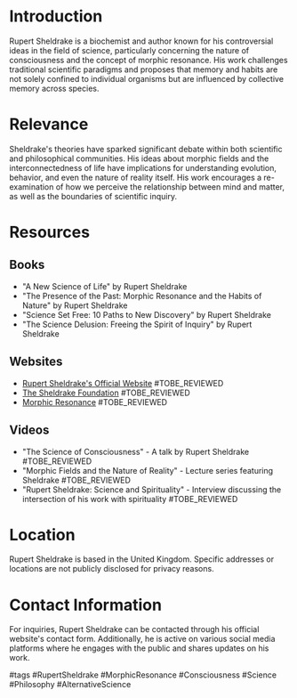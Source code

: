 # Introduction
Rupert Sheldrake is a biochemist and author known for his controversial ideas in the field of science, particularly concerning the nature of consciousness and the concept of morphic resonance. His work challenges traditional scientific paradigms and proposes that memory and habits are not solely confined to individual organisms but are influenced by collective memory across species.

# Relevance
Sheldrake's theories have sparked significant debate within both scientific and philosophical communities. His ideas about morphic fields and the interconnectedness of life have implications for understanding evolution, behavior, and even the nature of reality itself. His work encourages a re-examination of how we perceive the relationship between mind and matter, as well as the boundaries of scientific inquiry.

# Resources
## Books
- "A New Science of Life" by Rupert Sheldrake
- "The Presence of the Past: Morphic Resonance and the Habits of Nature" by Rupert Sheldrake
- "Science Set Free: 10 Paths to New Discovery" by Rupert Sheldrake
- "The Science Delusion: Freeing the Spirit of Inquiry" by Rupert Sheldrake

## Websites
- [Rupert Sheldrake's Official Website](https://www.sheldrake.org) #TOBE_REVIEWED
- [The Sheldrake Foundation](https://www.sheldrake.org/foundation) #TOBE_REVIEWED
- [Morphic Resonance](https://www.morphicresonance.com) #TOBE_REVIEWED

## Videos
- "The Science of Consciousness" - A talk by Rupert Sheldrake #TOBE_REVIEWED
- "Morphic Fields and the Nature of Reality" - Lecture series featuring Sheldrake #TOBE_REVIEWED
- "Rupert Sheldrake: Science and Spirituality" - Interview discussing the intersection of his work with spirituality #TOBE_REVIEWED

# Location
Rupert Sheldrake is based in the United Kingdom. Specific addresses or locations are not publicly disclosed for privacy reasons.

# Contact Information
For inquiries, Rupert Sheldrake can be contacted through his official website's contact form. Additionally, he is active on various social media platforms where he engages with the public and shares updates on his work.

#tags 
#RupertSheldrake #MorphicResonance #Consciousness #Science #Philosophy #AlternativeScience
